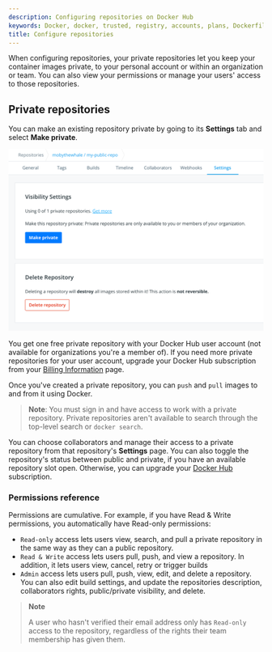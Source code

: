 ```yaml
---
description: Configuring repositories on Docker Hub
keywords: Docker, docker, trusted, registry, accounts, plans, Dockerfile, Docker Hub, webhooks, docs, documentation, creating, deleting, consolidating
title: Configure repositories
---
```


When configuring repositories, your private repositories let you keep your container images private, to your personal account or within an organization or team. You can also view your permissions or manage your users' access to those repositories.


## Private repositories

You can make an existing repository private by going to its **Settings** tab and select **Make private**.

![Repo make private](../../images/repo-make-private.png)

You get one free private repository with your Docker Hub user account (not
available for organizations you're a member of). If you need more private
repositories for your user account, upgrade your Docker Hub subscription from your [Billing Information](https://hub.docker.com/billing/plan) page.

Once you've created a private repository, you can `push` and `pull` images to and
from it using Docker.

> **Note**: You must sign in and have access to work with a
> private repository. Private repositories aren't available to search through
> the top-level search or `docker search`.

You can choose collaborators and manage their access to a private
repository from that repository's **Settings** page. You can also toggle the
repository's status between public and private, if you have an available
repository slot open. Otherwise, you can upgrade your
[Docker Hub](https://hub.docker.com/account/billing-plans/) subscription.

### Permissions reference

Permissions are cumulative. For example, if you have Read & Write permissions,
you automatically have Read-only permissions:

- `Read-only` access lets users view, search, and pull a private repository in the same way as they can a public repository.
- `Read & Write` access lets users pull, push, and view a repository. In addition, it lets users view, cancel, retry or trigger builds
- `Admin` access lets users pull, push, view, edit, and delete a
  repository. You can also edit build settings, and update the repositories description, collaborators rights, public/private visibility, and delete.

> **Note**
>
> A user who hasn't verified their email address only has
> `Read-only` access to the repository, regardless of the rights their team
> membership has given them.


